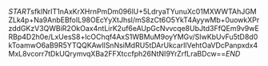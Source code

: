 $START$sfklNrIT1nAxKrXHrnPmDm096lU+5LdryaTYunuXc01MXWWTAhJGMZLk4p+Na9AnbEBfoIL98OEcYyXtJhsl/mS8zCt6O5YkT4AyywMb+0uowkXPrzddGKzV3QWBiR2OkOax4ntLirK2uf6eAUpGcNvvcqe8UbJtd3FfQEm9v9wERBp4D2h0e/LxUesS8+lcOChqf4AxS1WBMuM9oyYMGv/SIwKbUvFu5tD8d0kToamwO6aB9R5YTQQKAwIlSnNsiMdRU5tDArUkcarIlVehtOaVDcPanpxdx4MxL8vcorr7tDkUQrymvqXBa2FFXtccfph26NtNI9YrZrfLraBDcw==$END$